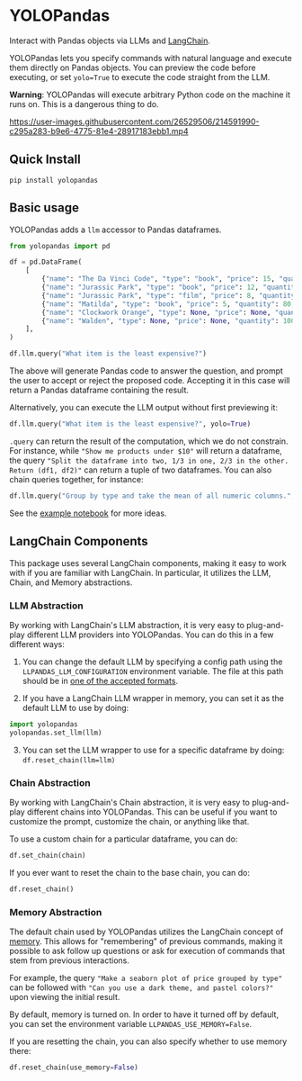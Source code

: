 # YOLOPandas

Interact with Pandas objects via LLMs and [LangChain](https://github.com/hwchase17/langchain).

YOLOPandas lets you specify commands with natural language and execute them directly on Pandas objects.
You can preview the code before executing, or set `yolo=True` to execute the code straight from the LLM.

**Warning**: YOLOPandas will execute arbitrary Python code on the machine it runs on. This is a dangerous thing to do.

https://user-images.githubusercontent.com/26529506/214591990-c295a283-b9e6-4775-81e4-28917183ebb1.mp4

## Quick Install

`pip install yolopandas`

## Basic usage

YOLOPandas adds a `llm` accessor to Pandas dataframes.

```python
from yolopandas import pd

df = pd.DataFrame(
    [
        {"name": "The Da Vinci Code", "type": "book", "price": 15, "quantity": 300, "rating": 4},
        {"name": "Jurassic Park", "type": "book", "price": 12, "quantity": 400, "rating": 4.5},
        {"name": "Jurassic Park", "type": "film", "price": 8, "quantity": 6, "rating": 5},
        {"name": "Matilda", "type": "book", "price": 5, "quantity": 80, "rating": 4},
        {"name": "Clockwork Orange", "type": None, "price": None, "quantity": 20, "rating": 4},
        {"name": "Walden", "type": None, "price": None, "quantity": 100, "rating": 4.5},
    ],
)

df.llm.query("What item is the least expensive?")
```
The above will generate Pandas code to answer the question, and prompt the user to accept or reject the proposed code.
Accepting it in this case will return a Pandas dataframe containing the result.

Alternatively, you can execute the LLM output without first previewing it:
```python
df.llm.query("What item is the least expensive?", yolo=True)
```

`.query` can return the result of the computation, which we do not constrain. For instance, while `"Show me products under $10"` will return a dataframe, the query `"Split the dataframe into two, 1/3 in one, 2/3 in the other. Return (df1, df2)"` can return a tuple of two dataframes. You can also chain queries together, for instance:
```python
df.llm.query("Group by type and take the mean of all numeric columns.", yolo=True).llm.query("Make a bar plot of the result and use a log scale.", yolo=True)
```

See the [example notebook](docs/example_notebooks/example.ipynb) for more ideas.


## LangChain Components

This package uses several LangChain components, making it easy to work with if you are familiar with LangChain. In particular, it utilizes the LLM, Chain, and Memory abstractions.

### LLM Abstraction

By working with LangChain's LLM abstraction, it is very easy to plug-and-play different LLM providers into YOLOPandas. You can do this in a few different ways:

1. You can change the default LLM by specifying a config path using the `LLPANDAS_LLM_CONFIGURATION` environment variable. The file at this path should be in [one of the accepted formats](https://langchain.readthedocs.io/en/latest/modules/llms/examples/llm_serialization.html).

2. If you have a LangChain LLM wrapper in memory, you can set it as the default LLM to use by doing:

```python
import yolopandas
yolopandas.set_llm(llm)
```

3. You can set the LLM wrapper to use for a specific dataframe by doing: `df.reset_chain(llm=llm)`


### Chain Abstraction

By working with LangChain's Chain abstraction, it is very easy to plug-and-play different chains into YOLOPandas. This can be useful if you want to customize the prompt, customize the chain, or anything like that.

To use a custom chain for a particular dataframe, you can do:

```python
df.set_chain(chain)
```

If you ever want to reset the chain to the base chain, you can do:

```python
df.reset_chain()
```

### Memory Abstraction

The default chain used by YOLOPandas utilizes the LangChain concept of [memory](https://langchain.readthedocs.io/en/latest/modules/memory.html). This allows for "remembering" of previous commands, making it possible to ask follow up questions or ask for execution of commands that stem from previous interactions.

For example, the query `"Make a seaborn plot of price grouped by type"` can be followed with `"Can you use a dark theme, and pastel colors?"` upon viewing the initial result.

By default, memory is turned on. In order to have it turned off by default, you can set the environment variable `LLPANDAS_USE_MEMORY=False`.

If you are resetting the chain, you can also specify whether to use memory there:

```python
df.reset_chain(use_memory=False)
```


